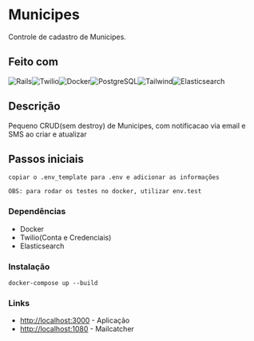 # Municipes

Controle de cadastro de Municipes.

## Feito com
![Rails][Rails]![Twilio][Twilio]![Docker][Docker]![PostgreSQL][PostgreSQL]![Tailwind][Tailwind]![Elasticsearch][Elasticsearch]

## Descrição
Pequeno CRUD(sem destroy) de Municipes, com notificacao via email e SMS ao criar e atualizar

## Passos iniciais
```
copiar o .env_template para .env e adicionar as informações

OBS: para rodar os testes no docker, utilizar env.test

```


### Dependências

* Docker
* Twilio(Conta e Credenciais)
* Elasticsearch

### Instalação
```
docker-compose up --build
```

### Links
* [http://localhost:3000](http://localhost:3000) - Aplicação
* [http://localhost:1080](http://localhost:1080) - Mailcatcher


<!-- MARKDOWN LINKS & IMAGES -->
<!-- https://www.markdownguide.org/basic-syntax/#reference-style-links -->

[Rails]: https://img.shields.io/badge/Rails-a40000?style=for-the-badge&logo=RubyonRails&logoColor=white
[Docker]: https://img.shields.io/badge/Docker-0092E6?style=for-the-badge&logo=Docker&logoColor=white
[PostgreSQL]: https://img.shields.io/badge/PostgreSQL-2F6792?style=for-the-badge&logo=PostgreSQL&logoColor=white
[Tailwind]: https://img.shields.io/badge/Tailwind-38B2AC?style=for-the-badge&logo=TailwindCSS&logoColor=white
[Twilio]: https://img.shields.io/badge/Twilio-121C2D?style=for-the-badge&logo=Twilio&logoColor=white
[Elasticsearch]: https://img.shields.io/badge/Elasticsearch-005571?style=for-the-badge&logo=Elasticsearch&logoColor=white
